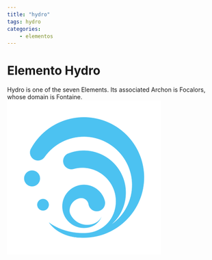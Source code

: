 ```yaml
---
title: "hydro"
tags: hydro
categories: 
    - elementos
---
```

# Elemento Hydro
Hydro is one of the seven Elements. Its associated Archon is Focalors, whose domain is Fontaine.
![hydro](/assets/img/Hydro.png)
